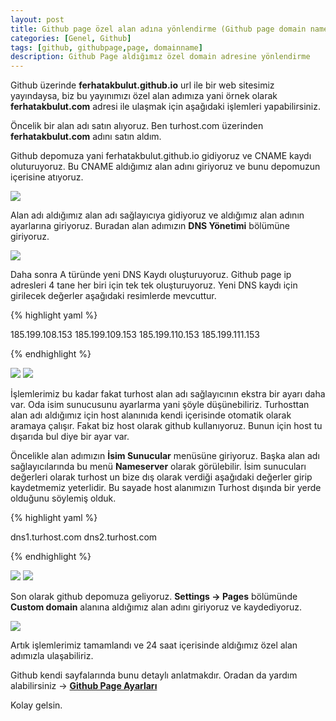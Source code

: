 ```yaml
---
layout: post
title: Github page özel alan adına yönlendirme (Github page domain name configuration)
categories: [Genel, Github]
tags: [github, githubpage,page, domainname]
description: Github Page aldığımız özel domain adresine yönlendirme
---
```


Github üzerinde **ferhatakbulut.github.io** url ile bir web sitesimiz yayındaysa, biz bu yayınımızı özel alan adımıza
yani örnek olarak **ferhatakbulut.com** adresi ile ulaşmak için aşağıdaki işlemleri yapabilirsiniz.

Öncelik bir alan adı satın alıyoruz.
Ben turhost.com üzerinden **ferhatakbulut.com** adını satın aldım.

Github depomuza yani ferhatakbulut.github.io gidiyoruz ve CNAME kaydı oluturuyoruz. Bu CNAME aldığımız alan adını giriyoruz
ve bunu depomuzun içerisine atıyoruz.

<img src="https://raw.githubusercontent.com/ferhatakbulut/ferhatakbulut.github.io/main/image/q1.png">

Alan adı aldığımız alan adı sağlayıcıya gidiyoruz ve aldığımız alan adının ayarlarına giriyoruz.
Buradan alan adımızın **DNS Yönetimi** bölümüne giriyoruz.

<img src="https://raw.githubusercontent.com/ferhatakbulut/ferhatakbulut.github.io/main/image/q2.png">

Daha sonra A türünde yeni DNS Kaydı oluşturuyoruz. Github page ip adresleri 4 tane her biri için tek tek oluşturuyoruz.
Yeni DNS kaydı için girilecek değerler aşağıdaki resimlerde mevcuttur.

{% highlight yaml %}

   185.199.108.153
   185.199.109.153
   185.199.110.153
   185.199.111.153

{% endhighlight %}


<img src="https://raw.githubusercontent.com/ferhatakbulut/ferhatakbulut.github.io/main/image/q5.png">

<img src="https://raw.githubusercontent.com/ferhatakbulut/ferhatakbulut.github.io/main/image/q4.png">

İşlemlerimiz bu kadar fakat turhost alan adı sağlayıcının ekstra bir ayarı daha var. Oda isim sunucusunu ayarlarma
yani şöyle düşünebiliriz. Turhosttan alan adı aldığımız için host alanınıda kendi içerisinde otomatik olarak aramaya
çalışır. Fakat biz host olarak github kullanıyoruz. Bunun için host tu dışarıda bul diye bir ayar var.

Öncelikle alan adımızın **İsim Sunucular** menüsüne giriyoruz. Başka alan adı sağlayıcılarında bu menü **Nameserver** olarak 
görülebilir. İsim sunucuları değerleri olarak turhost un bize dış olarak verdiği aşağıdaki değerler girip kaydetmemiz yeterlidir.
Bu sayade host alanımızın Turhost dışında bir yerde olduğunu söylemiş olduk.

{% highlight yaml %}

   dns1.turhost.com
   dns2.turhost.com

{% endhighlight %}


<img src="https://raw.githubusercontent.com/ferhatakbulut/ferhatakbulut.github.io/main/image/q6.png">

<img src="https://raw.githubusercontent.com/ferhatakbulut/ferhatakbulut.github.io/main/image/q7.png">


Son olarak github depomuza geliyoruz. **Settings -> Pages** bölümünde **Custom domain** alanına aldığımız alan adını giriyoruz
ve kaydediyoruz.

<img src="https://raw.githubusercontent.com/ferhatakbulut/ferhatakbulut.github.io/main/image/q8.png">

Artık işlemlerimiz tamamlandı ve 24 saat içerisinde aldığımız özel alan adımızla ulaşabiliriz.

Github kendi sayfalarında bunu detaylı anlatmakdır. Oradan da yardım alabilirsiniz -> **[Github Page Ayarları](https://docs.github.com/en/pages/configuring-a-custom-domain-for-your-github-pages-site/managing-a-custom-domain-for-your-github-pages-site)**

Kolay gelsin.

